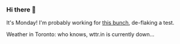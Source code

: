### Hi there :wave:

It's Monday! I'm probably working for [this bunch](https://github.com/kohofinancial), de-flaking a test.

Weather in Toronto: who knows, wttr.in is currently down...
